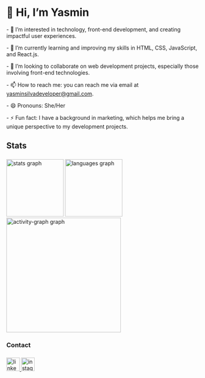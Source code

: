<h1 align="left">👋 Hi, I’m Yasmin</h1>

<p align="left">- 👀 I’m interested in technology, front-end development, and creating impactful user experiences.</p>
<p align="left">- 🌱 I’m currently learning and improving my skills in HTML, CSS, JavaScript, and React.js.</p> 
<p align="left">- 💞️ I’m looking to collaborate on web development projects, especially those involving front-end technologies.</p>
<p align="left">- 📫 How to reach me: you can reach me via email at <a href="mailto:yasminsilvadeveloper@gmail.com" target="_blank">yasminsilvadeveloper@gmail.com</a>.</p>
<p align="left">- 😄 Pronouns: She/Her</p>
<p align="left">- ⚡ Fun fact: I have a background in marketing, which helps me bring a unique perspective to my development projects.</p>

###

<h2 align="left">Stats</h2>

###

<div align="left">
  <img src="https://github-readme-stats.vercel.app/api?username=yasminsilva1&hide_title=false&hide_rank=false&show_icons=true&include_all_commits=true&count_private=true&disable_animations=false&theme=merko&locale=en&hide_border=false&order=1" height="150" alt="stats graph"  />
  <img src="https://github-readme-stats.vercel.app/api/top-langs?username=yasminsilva1&locale=en&hide_title=false&layout=compact&card_width=320&langs_count=5&theme=merko&hide_border=false&order=2" height="150" alt="languages graph"  />
  <img src="https://github-readme-activity-graph.vercel.app/graph?username=yasminsilva1&radius=16&theme=merko&area=true&order=5" height="300" alt="activity-graph graph"  />
</div>

###

<h3 align="left">Contact</h3>

###

<div align="left">
  <a href="https://www.linkedin.com/in/yasminsilvadev/" target="_blank">
    <img src="https://img.shields.io/static/v1?message=LinkedIn&logo=linkedin&label=&color=0077B5&logoColor=white&labelColor=&style=for-the-badge" height="35" alt="linkedin logo"  />
  </a>
  <a href="https://www.instagram.com/_yasminluana/" target="_blank">
    <img src="https://img.shields.io/static/v1?message=Instagram&logo=instagram&label=&color=E4405F&logoColor=white&labelColor=&style=for-the-badge" height="35" alt="instagram logo"  />
  </a>
</div>

###

<!---
yasminsilva1/yasminsilva1 is a ✨ special ✨ repository because its `README.md` (this file) appears on your GitHub profile.
You can click the Preview link to take a look at your changes.
--->
